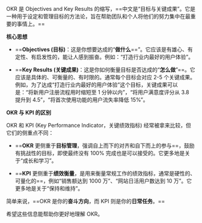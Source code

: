 OKR 是 Objectives and Key Results 的缩写，==中文是“目标与关键成果”。它是一种用于设定和管理目标的方法论，旨在帮助团队和个人将他们的努力集中在最重要的事情上。==

**核心思想**

- ==**Objectives (目标)**：这是你想要达成的“**做什么**==”。它应该是有雄心、有定性、有启发性的，能让人感到振奋。例如：“打造行业内最好的用户体验”。
    
- ==**Key Results (关键成果)**：这是你如何衡量目标是否达成的“**怎么做**”==。它应该是具体的、可衡量的、有时限的。通常每个目标会对应 2-5 个关键成果。例如，为了达成“打造行业内最好的用户体验”这个目标，关键成果可以是：“将新用户注册流程用时缩短至 1 分钟以内”，“将用户满意度评分从 3.8 提升到 4.5”，“将首次使用功能的用户流失率降低 15%”。

**OKR 与 KPI 的区别**

OKR 和 KPI (Key Performance Indicator，关键绩效指标) 经常被拿来比较，但它们的侧重点不同：

- ==**OKR** 更侧重于**目标管理**，强调自上而下的对齐和自下而上的参与==，鼓励有挑战性的目标，即使最终没有 100% 完成也是可以接受的。它更多地是关于“成长和学习”。
    
- ==**KPI** 更侧重于**绩效衡量**，是用来衡量常规工作的绩效指标，通常是硬性的、可量化的==，例如“销售额达到 1000 万”、“网站日活用户数达到 10 万”。它更多地是关于“保持和维持”。
    

简单来说，==OKR 是你的**奋斗方向**，而 KPI 则是你的**日常任务**。==

希望这些信息能帮助你更好地理解 OKR。